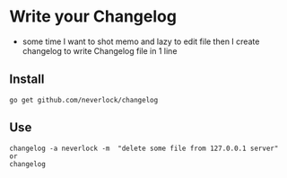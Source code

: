 # Write your Changelog

* some time I want to shot memo and lazy to edit file then I create changelog to write Changelog file in 1 line

## Install

```
go get github.com/neverlock/changelog
```

## Use

```
changelog -a neverlock -m  "delete some file from 127.0.0.1 server"
or 
changelog
```
